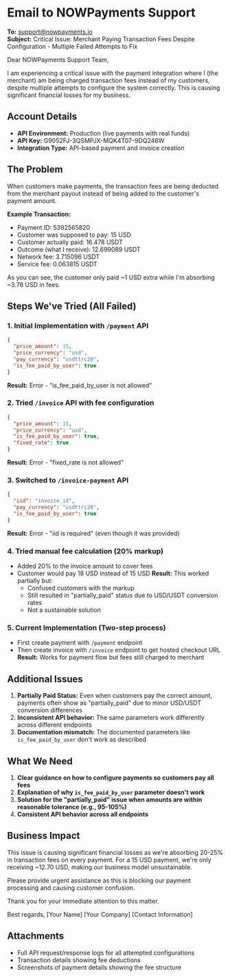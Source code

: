 # Email to NOWPayments Support

**To:** support@nowpayments.io  
**Subject:** Critical Issue: Merchant Paying Transaction Fees Despite Configuration - Multiple Failed Attempts to Fix

Dear NOWPayments Support Team,

I am experiencing a critical issue with the payment integration where I (the merchant) am being charged transaction fees instead of my customers, despite multiple attempts to configure the system correctly. This is causing significant financial losses for my business.

## Account Details
- **API Environment:** Production (live payments with real funds)
- **API Key:** G9052FJ-3QSMPJX-MQK4T07-9DQ246W
- **Integration Type:** API-based payment and invoice creation

## The Problem

When customers make payments, the transaction fees are being deducted from the merchant payout instead of being added to the customer's payment amount. 

**Example Transaction:**
- Payment ID: 5392565820
- Customer was supposed to pay: 15 USD
- Customer actually paid: 16.478 USDT
- Outcome (what I receive): 12.699089 USDT
- Network fee: 3.715096 USDT
- Service fee: 0.063815 USDT

As you can see, the customer only paid ~1 USD extra while I'm absorbing ~3.78 USD in fees.

## Steps We've Tried (All Failed)

### 1. Initial Implementation with `/payment` API
```json
{
  "price_amount": 15,
  "price_currency": "usd",
  "pay_currency": "usdttrc20",
  "is_fee_paid_by_user": true
}
```
**Result:** Error - "is_fee_paid_by_user is not allowed"

### 2. Tried `/invoice` API with fee configuration
```json
{
  "price_amount": 15,
  "price_currency": "usd",
  "is_fee_paid_by_user": true,
  "fixed_rate": true
}
```
**Result:** Error - "fixed_rate is not allowed"

### 3. Switched to `/invoice-payment` API
```json
{
  "iid": "invoice_id",
  "pay_currency": "usdttrc20",
  "is_fee_paid_by_user": true
}
```
**Result:** Error - "iid is required" (even though it was provided)

### 4. Tried manual fee calculation (20% markup)
- Added 20% to the invoice amount to cover fees
- Customer would pay 18 USD instead of 15 USD
**Result:** This worked partially but:
  - Confused customers with the markup
  - Still resulted in "partially_paid" status due to USD/USDT conversion rates
  - Not a sustainable solution

### 5. Current Implementation (Two-step process)
- First create payment with `/payment` endpoint
- Then create invoice with `/invoice` endpoint to get hosted checkout URL
**Result:** Works for payment flow but fees still charged to merchant

## Additional Issues

1. **Partially Paid Status:** Even when customers pay the correct amount, payments often show as "partially_paid" due to minor USD/USDT conversion differences
2. **Inconsistent API behavior:** The same parameters work differently across different endpoints
3. **Documentation mismatch:** The documented parameters like `is_fee_paid_by_user` don't work as described

## What We Need

1. **Clear guidance on how to configure payments so customers pay all fees**
2. **Explanation of why `is_fee_paid_by_user` parameter doesn't work**
3. **Solution for the "partially_paid" issue when amounts are within reasonable tolerance (e.g., 95-105%)**
4. **Consistent API behavior across all endpoints**

## Business Impact

This issue is causing significant financial losses as we're absorbing 20-25% in transaction fees on every payment. For a 15 USD payment, we're only receiving ~12.70 USD, making our business model unsustainable.

Please provide urgent assistance as this is blocking our payment processing and causing customer confusion.

Thank you for your immediate attention to this matter.

Best regards,
[Your Name]
[Your Company]
[Contact Information]

## Attachments
- Full API request/response logs for all attempted configurations
- Transaction details showing fee deductions
- Screenshots of payment details showing the fee structure
